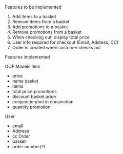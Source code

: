 Features to be implemented

1. Add items to a basket
2. Remove items from a basket
3. Add promotions to a basket
4. Remove promotions from a basket
5. When checking out, display total price
6. User info required for checkout (Email, Address, CC)
7. Order is created when customer checks out

Features implemented


OOP Models
item
  - price
  - name
basket
  - items
  - total price
promotions
  - discount basket price
  - conjunction/not in conjunction
  - quantity promotion

User
  - email
  - Address
  - cc
Order
  - basket
  - order number(?)
